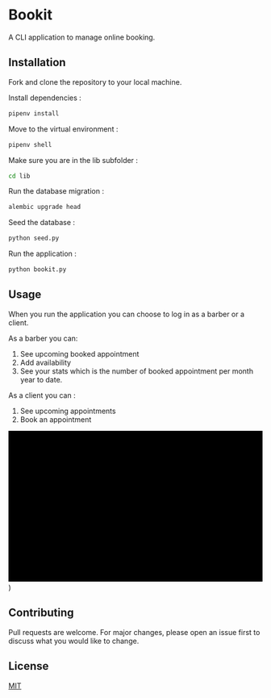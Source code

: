# Bookit

A CLI application to manage online booking.

## Installation

Fork and clone the repository to your local machine.

Install dependencies :

```bash
pipenv install
```

Move to the virtual environment :

```bash
pipenv shell
```

Make sure you are in the lib subfolder :

```bash
cd lib
```

Run the database migration :

```bash
alembic upgrade head
```

Seed the database :

```bash
python seed.py
```

Run the application :

```bash
python bookit.py
```

## Usage

When you run the application you can choose to log in as a barber or a client.

As a barber you can:

1. See upcoming booked appointment
2. Add availability
3. See your stats which is the number of booked appointment per month year to date.

As a client you can :

1. See upcoming appointments
2. Book an appointment

![](https://github.com/khaliltkhalil/bookit/blob/main/Bookit_Demo.gif))

## Contributing

Pull requests are welcome. For major changes, please open an issue first
to discuss what you would like to change.

## License

[MIT](https://choosealicense.com/licenses/mit/)

